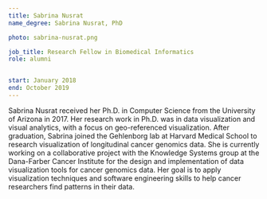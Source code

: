 ```yaml
---
title: Sabrina Nusrat
name_degree: Sabrina Nusrat, PhD

photo: sabrina-nusrat.png

job_title: Research Fellow in Biomedical Informatics
role: alumni


start: January 2018
end: October 2019
---
```


Sabrina Nusrat received her Ph.D. in Computer Science from the University of Arizona in 2017. Her research work in Ph.D. was in data visualization and visual analytics, with a focus on geo-referenced visualization. After graduation, Sabrina joined the Gehlenborg lab at Harvard Medical School to research visualization of longitudinal cancer genomics data. She is currently working on a collaborative project with the Knowledge Systems group at the Dana-Farber Cancer Institute for the design and implementation of data visualization tools for cancer genomics data. Her goal is to apply visualization techniques and software engineering skills to help cancer researchers find patterns in their data.
